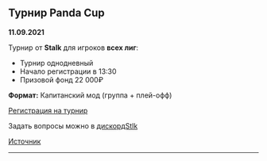 ## Турнир Panda Cup
__11.09.2021__

Турнир от **Stalk** для игроков **всех лиг**:
* Турнир однодневный
* Начало регистрации в 13:30
* Призовой фонд 22 000₽

**Формат:** Капитанский мод (группа + плей-офф)

[Регистрация на турнир](https://forms.gle/d46eubE8PefyvogP8)

Задать вопросы можно в [дискордStlk](https://discord.gg/stalk)

[Источник](https://vk.com/st_lk?w=wall-41845114_16291)

---
